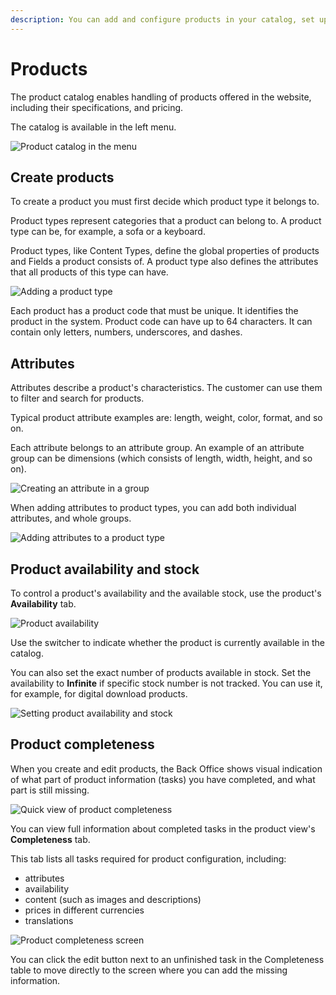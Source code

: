 ```yaml
---
description: You can add and configure products in your catalog, set up their attributes and define availability and stock.
---
```


# Products

The product catalog enables handling of products offered in the website,
including their specifications, and pricing.

The catalog is available in the left menu.

![Product catalog in the menu](img/catalog_menu.png)

## Create products

To create a product you must first decide which product type it belongs to.

Product types represent categories that a product can belong to.
A product type can be, for example, a sofa or a keyboard.

Product types, like Content Types, define the global properties of products and Fields a product consists of.
A product type also defines the attributes that all products of this type can have.

![Adding a product type](img/create_product_type.png)

Each product has a product code that must be unique. It identifies the product in the system.
Product code can have up to 64 characters. It can contain only letters, numbers, underscores, and dashes.

## Attributes

Attributes describe a product's characteristics.
The customer can use them to filter and search for products.

Typical product attribute examples are: length, weight, color, format, and so on.

Each attribute belongs to an attribute group.
An example of an attribute group can be dimensions (which consists of length, width, height, and so on).

![Creating an attribute in a group](img/create_attribute.png)

When adding attributes to product types, you can add both individual attributes, and whole groups.

![Adding attributes to a product type](img/adding_attributes.png)

## Product availability and stock

To control a product's availability and the available stock, use the product's **Availability** tab.

![Product availability](img/product_availability_tab.png)

Use the switcher to indicate whether the product is currently available in the catalog.

You can also set the exact number of products available in stock.
Set the availability to **Infinite** if specific stock number is not tracked.
You can use it, for example, for digital download products.

![Setting product availability and stock](img/product_availability.png)

## Product completeness

When you create and edit products, the Back Office shows visual indication
of what part of product information (tasks) you have completed, and what part is still missing.

![Quick view of product completeness](img/product_completeness_bar.png)

You can view full information about completed tasks in the product view's **Completeness** tab.

This tab lists all tasks required for product configuration, including:

- attributes
- availability
- content (such as images and descriptions)
- prices in different currencies
- translations

![Product completeness screen](img/product_completeness.png)

You can click the edit button next to an unfinished task in the Completeness table
to move directly to the screen where you can add the missing information.
